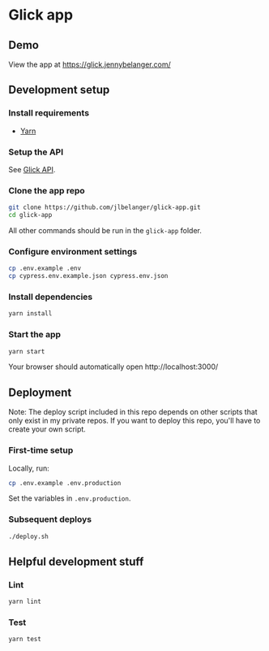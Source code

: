 # Glick app

## Demo

View the app at https://glick.jennybelanger.com/

## Development setup

### Install requirements

- [Yarn](https://classic.yarnpkg.com/en/docs/install)

### Setup the API

See [Glick API](https://github.com/jlbelanger/glick-api).

### Clone the app repo

``` bash
git clone https://github.com/jlbelanger/glick-app.git
cd glick-app
```

All other commands should be run in the `glick-app` folder.

### Configure environment settings

``` bash
cp .env.example .env
cp cypress.env.example.json cypress.env.json
```

### Install dependencies

``` bash
yarn install
```

### Start the app

``` bash
yarn start
```

Your browser should automatically open http://localhost:3000/

## Deployment

Note: The deploy script included in this repo depends on other scripts that only exist in my private repos. If you want to deploy this repo, you'll have to create your own script.

### First-time setup

Locally, run:

``` bash
cp .env.example .env.production
```

Set the variables in `.env.production`.

### Subsequent deploys

``` bash
./deploy.sh
```

## Helpful development stuff

### Lint

``` bash
yarn lint
```

### Test

``` bash
yarn test
```
